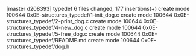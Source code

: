[master d208393] typedef
 6 files changed, 177 insertions(+)
 create mode 100644 0x0E-structures_typedef/1-init_dog.c
 create mode 100644 0x0E-structures_typedef/2-print_dog.c
 create mode 100644 0x0E-structures_typedef/4-new_dog.c
 create mode 100644 0x0E-structures_typedef/5-free_dog.c
 create mode 100644 0x0E-structures_typedef/README.md
 create mode 100644 0x0E-structures_typedef/dog.h
